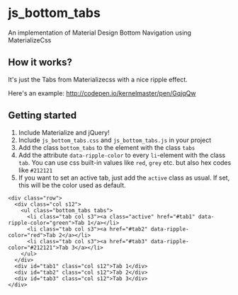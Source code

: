 # js_bottom_tabs
An implementation of Material Design Bottom Navigation using MaterializeCss

## How it works?

It's just the Tabs from Materializecss with a nice ripple effect.<br>

Here's an example: http://codepen.io/kernelmaster/pen/GqjqQw

## Getting started

1. Include Materialize and jQuery!
2. Include `js_bottom_tabs.css` and `js_bottom_tabs.js` in your project
3. Add the class `bottom_tabs` to the element with the class `tabs`
4. Add the attribute `data-ripple-color` to every `li`-element with the class `tab`. You can use css built-in values like `red`, `grey` etc. but also hex codes like `#212121`
5. If you want to set an active tab, just add the `active` class as usual. If set, this will be the color used as default.
```
<div class="row">
  <div class="col s12">
    <ul class="bottom_tabs tabs">
      <li class="tab col s3"><a class="active" href="#tab1" data-ripple-color="green">Tab 1</a></li>
      <li class="tab col s3"><a href="#tab2" data-ripple-color="red">Tab 2</a></li>
      <li class="tab col s3"><a href="#tab3" data-ripple-color="#212121">Tab 3</a></li>
    </ul>
  </div>
  <div id="tab1" class="col s12">Tab 1</div>
  <div id="tab2" class="col s12">Tab 2</div>
  <div id="tab3" class="col s12">Tab 3</div>
</div>
```
